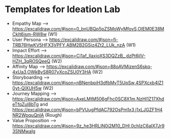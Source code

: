 # Templates for Ideation Lab
- Empathy Map --> https://excalidraw.com/#json=0_bnUBQp5pZSMoWyMfovS,OIEM0E38MCkIt6ism-RW8w (W1)
- User Persona --> https://excalidraw.com/#json=fi-TRB76HwKV5HFX3VPFY,ABM2B2GSjz4Zt2_LUk_nzA  (W1)
- Impact Effort --> https://excalidraw.com/#json=Ci1af_llaxioXS3DQZzB_,dzPt6jlV-HZH_3qROSQeeQ  (W2)
- Affinity Map --> https://excalidraw.com/#json=88oAVMizenS6skq-4xUa3,OWkByS8R07yXcoZSU0Y3HA  (W2)
- Storyboarding --> https://excalidraw.com/#json=nBNenbpiH3dfbMvT5UpSw,4SPXcxb4IZ10yt-QlXUH5w  (W2)
- Journey Mapping --> https://excalidraw.com/#json=AxeLMtM506gFhc0SC8X1m,NzHl1Z17XhdeTfqZul8bTg   and   https://excalidraw.com/#json=bPVUugPfdAC792OsPm1x3,j1xLJGZF1H4NR2WpquQnlA (Rough) 
- Value Proposition --> https://excalidraw.com/#json=9z_he3HRLIN0i2M10_DHl,0chIzC6aIX7Jr93SNMwalg
